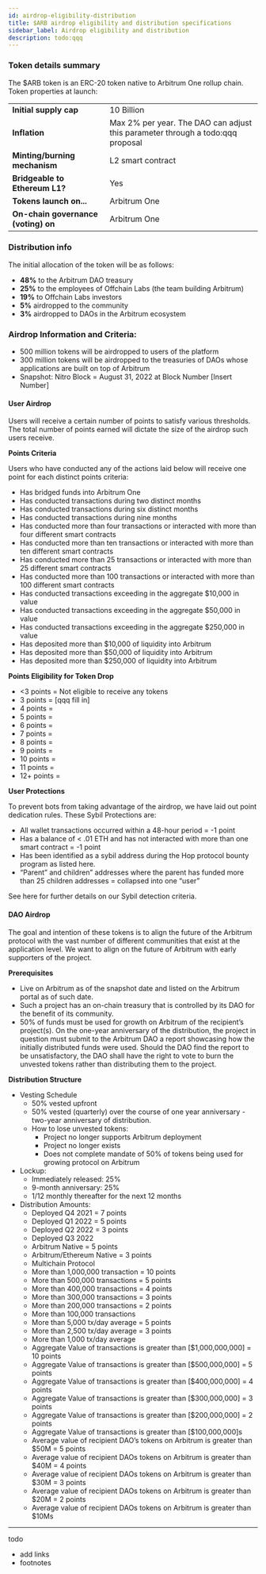 ```yaml
---
id: airdrop-eligibility-distribution
title: $ARB airdrop eligibility and distribution specifications
sidebar_label: Airdrop eligibility and distribution
description: todo:qqq
---
```




### Token details summary

The $ARB token is an ERC-20 token native to Arbitrum One rollup chain. Token properties at launch:

<table class='small-table'>
    <tr>
        <td><strong>Initial supply cap</strong></td>
        <td>10 Billion</td>
    </tr>
    <tr>
        <td><strong>Inflation</strong></td>
        <td>Max 2% per year. The DAO can adjust this parameter through a todo:qqq proposal</td>
    </tr>
    <tr>
        <td><strong>Minting/burning mechanism</strong></td>
        <td>L2 smart contract</td>
    </tr>
    <tr>
        <td><strong>Bridgeable to Ethereum L1?</strong></td>
        <td>Yes</td>
    </tr>
    <tr>
        <td><strong>Tokens launch on...</strong></td>
        <td>Arbitrum One</td>
    </tr>
    <tr>
        <td><strong>On-chain governance (voting) on</strong></td>
        <td>Arbitrum One</td>
    </tr>
</table>


### Distribution info

The initial allocation of the token will be as follows:

 - **48%** to the Arbitrum DAO treasury
 - **25%** to the employees of Offchain Labs (the team building Arbitrum)
 - **19%** to Offchain Labs investors
 - **5%** airdropped to the community
 - **3%** airdropped to DAOs in the Arbitrum ecosystem

### Airdrop Information and Criteria:

 - 500 million tokens will be airdropped to users of the platform 
 - 300 million tokens will be airdropped to the treasuries of DAOs whose applications are built on top of Arbitrum
 - Snapshot: Nitro Block = August 31, 2022 at Block Number [Insert Number]

#### User Airdrop

Users will receive a certain number of points to satisfy various thresholds. The total number of points earned will dictate the size of the airdrop such users receive. 

**Points Criteria**

Users who have conducted any of the actions laid below will receive one point for each distinct points criteria:

 - Has bridged funds into Arbitrum One
 - Has conducted transactions during two distinct months
 - Has conducted transactions during six distinct months
 - Has conducted transactions during nine months
 - Has conducted more than four transactions or interacted with more than four different smart contracts
 - Has conducted more than ten transactions or interacted with more than ten different smart contracts
 - Has conducted more than 25 transactions or interacted with more than 25 different smart contracts
 - Has conducted more than 100 transactions or interacted with more than 100 different smart contracts
 - Has conducted transactions exceeding in the aggregate $10,000 in value
 - Has conducted transactions exceeding in the aggregate $50,000 in value
 - Has conducted transactions exceeding in the aggregate $250,000 in value
 - Has deposited more than $10,000 of liquidity into Arbitrum 
 - Has deposited more than $50,000 of liquidity into Arbitrum
 - Has deposited more than $250,000 of liquidity into Arbitrum

**Points Eligibility for Token Drop**

 - <3 points = Not eligible to receive any tokens
 - 3 points = [qqq fill in] 
 - 4 points =
 - 5 points =
 - 6 points = 
 - 7 points = 
 - 8 points =
 - 9 points = 
 - 10 points =
 - 11 points = 
 - 12+ points = 

**User Protections**

To prevent bots from taking advantage of the airdrop, we have laid out point dedication rules. These Sybil Protections are:

 - All wallet transactions occurred within a 48-hour period = -1 point
 - Has a balance of < .01 ETH and has not interacted with more than one smart contract = -1 point 
 - Has been identified as a sybil address during the Hop protocol bounty program as listed here. 
 - “Parent” and children” addresses where the parent has funded more than 25 children addresses = collapsed into one “user” 

See here for further details on our Sybil detection criteria. 

#### DAO Airdrop 

The goal and intention of these tokens is to align the future of the Arbitrum protocol with the vast number of different communities that exist at the application level. We want to align on the future of Arbitrum with early supporters of the project. 

**Prerequisites**

 - Live on Arbitrum as of the snapshot date and listed on the Arbitrum portal as of such date.
 - Such a project has an on-chain treasury that is controlled by its DAO for the benefit of its community. 
 - 50% of funds must be used for growth on Arbitrum of the recipient’s project(s). On the one-year anniversary of the distribution, the project in question must submit to the Arbitrum DAO a report showcasing how the initially distributed funds were used. Should the DAO find the report to be unsatisfactory, the DAO shall have the right to vote to burn the unvested tokens rather than distributing them to the project. 

**Distribution Structure**

 - Vesting Schedule
   - 50% vested upfront 
   - 50% vested (quarterly) over the course of one year anniversary - two-year anniversary of distribution.
   - How to lose unvested tokens: 
     - Project no longer supports Arbitrum deployment
     - Project no longer exists 
     - Does not complete mandate of 50% of tokens being used for growing protocol on Arbitrum
 - Lockup: 
   - Immediately released: 25%
   - 9-month anniversary: 25%
   - 1/12 monthly thereafter for the next 12 months
 - Distribution Amounts:
   - Deployed Q4 2021 = 7 points
   - Deployed Q1 2022 = 5 points
   - Deployed Q2 2022 = 3 points
   - Deployed Q3 2022
   - Arbitrum Native = 5 points
   - Arbitrum/Ethereum Native = 3 points
   - Multichain Protocol 
   - More than 1,000,000 transaction = 10 points
   - More than 500,000 transactions = 5 points
   - More than 400,000 transactions = 4 points
   - More than 300,000 transactions = 3 points
   - More than 200,000 transactions = 2 points
   - More than 100,000 transactions
   - More than 5,000 tx/day average = 5 points
   - More than 2,500 tx/day average = 3 points
   - More than 1,000 tx/day average
   - Aggregate Value of transactions is greater than [$1,000,000,000] = 10 points
   - Aggregate Value of transactions is greater than [$500,000,000] = 5 points
   - Aggregate Value of transactions is greater than [$400,000,000] = 4 points
   - Aggregate Value of transactions is greater than [$300,000,000] = 3 points
   - Aggregate Value of transactions is greater than [$200,000,000] = 2 points
   - Aggregate Value of transactions is greater than [$100,000,000]s
   - Average value of recipient DAO’s tokens on Arbitrum is greater than $50M = 5 points
   - Average value of recipient DAOs tokens on Arbitrum is greater than $40M = 4 points
   - Average value of recipient DAOs tokens on Arbitrum is greater than $30M = 3 points
   - Average value of recipient DAOs tokens on Arbitrum is greater than $20M = 2 points
   - Average value of recipient DAOs tokens on Arbitrum is greater than $10Ms


-------

todo

 - add links
 - footnotes
